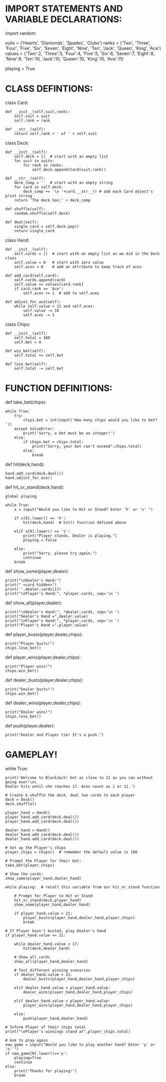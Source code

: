 # IMPORT STATEMENTS AND VARIABLE DECLARATIONS:

import random

suits = ('Hearts', 'Diamonds', 'Spades', 'Clubs')
ranks = ('Two', 'Three', 'Four', 'Five', 'Six', 'Seven', 'Eight', 'Nine', 'Ten', 'Jack', 'Queen', 'King', 'Ace')
values = {'Two':2, 'Three':3, 'Four':4, 'Five':5, 'Six':6, 'Seven':7, 'Eight':8, 
            'Nine':9, 'Ten':10, 'Jack':10, 'Queen':10, 'King':10, 'Ace':11}

playing = True

# CLASS DEFINTIONS:

class Card:
    
    def __init__(self,suit,rank):
        self.suit = suit
        self.rank = rank
        
    def __str__(self):
        return self.rank + ' of ' + self.suit
    

class Deck:
    
    def __init__(self):
        self.deck = []  # start with an empty list
        for suit in suits:
            for rank in ranks:
                self.deck.append(Card(suit,rank))
                
    def __str__(self):
        deck_comp = ''  # start with an empty string
        for card in self.deck:
            deck_comp += '\n '+card.__str__() # add each Card object's print string
        return 'The deck has:' + deck_comp
                
    def shuffle(self):
        random.shuffle(self.deck)
        
    def deal(self):
        single_card = self.deck.pop()
        return single_card
    

class Hand:
    
    def __init__(self):
        self.cards = []  # start with an empty list as we did in the Deck class
        self.value = 0   # start with zero value
        self.aces = 0    # add an attribute to keep track of aces
    
    def add_card(self,card):
        self.cards.append(card)
        self.value += values[card.rank]
        if card.rank == 'Ace':
            self.aces += 1  # add to self.aces
    
    def adjust_for_ace(self):
        while self.value > 21 and self.aces:
            self.value -= 10
            self.aces -= 1
            

class Chips:
    
    def __init__(self):
        self.total = 100
        self.bet = 0
        
    def win_bet(self):
        self.total += self.bet
    
    def lose_bet(self):
        self.total -= self.bet
        

# FUNCTION DEFINITIONS:

def take_bet(chips):

    while True:
        try:
            chips.bet = int(input('How many chips would you like to bet? '))
        except ValueError:
            print('Sorry, a bet must be an integer!')
        else:
            if chips.bet > chips.total:
                print("Sorry, your bet can't exceed",chips.total)
            else:
                break

def hit(deck,hand):

    hand.add_card(deck.deal())
    hand.adjust_for_ace()
    
def hit_or_stand(deck,hand):

    global playing
    
    while True:
        x = input("Would you like to Hit or Stand? Enter 'h' or 's' ")
        
        if x[0].lower() == 'h':
            hit(deck,hand)  # hit() function defined above

        elif x[0].lower() == 's':
            print("Player stands. Dealer is playing.")
            playing = False

        else:
            print("Sorry, please try again.")
            continue
        break

    
def show_some(player,dealer):

    print("\nDealer's Hand:")
    print(" <card hidden>")
    print('',dealer.cards[1])  
    print("\nPlayer's Hand:", *player.cards, sep='\n ')
    
def show_all(player,dealer):

    print("\nDealer's Hand:", *dealer.cards, sep='\n ')
    print("Dealer's Hand =",dealer.value)
    print("\nPlayer's Hand:", *player.cards, sep='\n ')
    print("Player's Hand =",player.value)
    
def player_busts(player,dealer,chips):

    print("Player busts!")
    chips.lose_bet()

def player_wins(player,dealer,chips):

    print("Player wins!")
    chips.win_bet()

def dealer_busts(player,dealer,chips):

    print("Dealer busts!")
    chips.win_bet()
    
def dealer_wins(player,dealer,chips):

    print("Dealer wins!")
    chips.lose_bet()
    
def push(player,dealer):

    print("Dealer and Player tie! It's a push.")
    
# GAMEPLAY!

while True:

    print('Welcome to BlackJack! Get as close to 21 as you can without going over!\n\
    Dealer hits until she reaches 17. Aces count as 1 or 11.')
    
    # Create & shuffle the deck, deal two cards to each player
    deck = Deck()
    deck.shuffle()
    
    player_hand = Hand()
    player_hand.add_card(deck.deal())
    player_hand.add_card(deck.deal())
    
    dealer_hand = Hand()
    dealer_hand.add_card(deck.deal())
    dealer_hand.add_card(deck.deal())
    
    # Set up the Player's chips
    player_chips = Chips()  # remember the default value is 100
    
    # Prompt the Player for their bet:
    take_bet(player_chips)
    
    # Show the cards:
    show_some(player_hand,dealer_hand)
    
    while playing:  # recall this variable from our hit_or_stand function
        
        # Prompt for Player to Hit or Stand
        hit_or_stand(deck,player_hand)
        show_some(player_hand,dealer_hand)
        
        if player_hand.value > 21:
            player_busts(player_hand,dealer_hand,player_chips)
            break
    
    # If Player hasn't busted, play Dealer's hand        
    if player_hand.value <= 21:
        
        while dealer_hand.value < 17:
            hit(deck,dealer_hand)
            
        # Show all cards
        show_all(player_hand,dealer_hand)
        
        # Test different winning scenarios
        if dealer_hand.value > 21:
            dealer_busts(player_hand,dealer_hand,player_chips)

        elif dealer_hand.value > player_hand.value:
            dealer_wins(player_hand,dealer_hand,player_chips)

        elif dealer_hand.value < player_hand.value:
            player_wins(player_hand,dealer_hand,player_chips)

        else:
            push(player_hand,dealer_hand)

    # Inform Player of their chips total    
    print("\nPlayer's winnings stand at",player_chips.total)
    
    # Ask to play again
    new_game = input("Would you like to play another hand? Enter 'y' or 'n' ")
    if new_game[0].lower()=='y':
        playing=True
        continue
    else:
        print("Thanks for playing!")
        break

